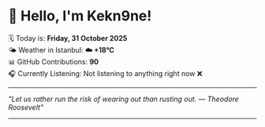 # 👋 Hello, I'm Kekn9ne!

🗓️ Today is: **Friday, 31 October 2025**  
🌤️ Weather in Istanbul: **☁️   +18°C**  
📊 GitHub Contributions: **90**  
🎧 Currently Listening: Not listening to anything right now ❌

---

_"Let us rather run the risk of wearing out than rusting out. — *Theodore Roosevelt*"_

---
